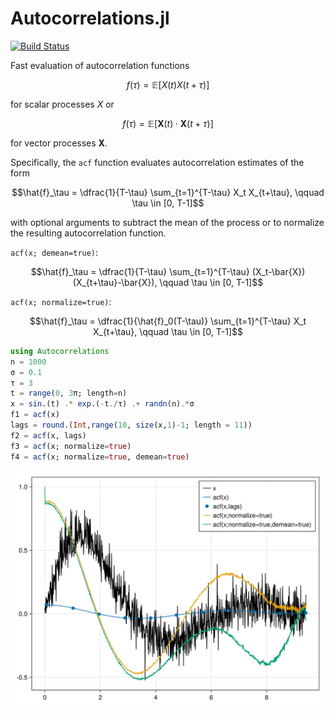 # Autocorrelations.jl

[![Build Status](https://github.com/mastrof/Autocorrelations.jl/actions/workflows/CI.yml/badge.svg?branch=main)](https://github.com/mastrof/Autocorrelations.jl/actions/workflows/CI.yml?query=branch%3Amain)

Fast evaluation of autocorrelation functions
```math
f(\tau) = \mathbb{E}\left[X(t)X(t+\tau)\right]
```
for scalar processes $X$ or
```math
f(\tau) = \mathbb{E}\left[\mathbf{X}(t)\cdot\mathbf{X}(t+\tau)\right]
```
for vector processes $\mathbf{X}$.


Specifically, the `acf` function evaluates autocorrelation estimates
of the form
```math
\hat{f}_\tau = \dfrac{1}{T-\tau} \sum_{t=1}^{T-\tau} X_t X_{t+\tau},
\qquad \tau \in [0, T-1]
```
with optional arguments to subtract the mean of the process or to
normalize the resulting autocorrelation function.

`acf(x; demean=true)`:
```math
\hat{f}_\tau = \dfrac{1}{T-\tau} \sum_{t=1}^{T-\tau} (X_t-\bar{X}) (X_{t+\tau}-\bar{X}),
\qquad \tau \in [0, T-1]
```
`acf(x; normalize=true)`:
```math
\hat{f}_\tau = \dfrac{1}{\hat{f}_0(T-\tau)} \sum_{t=1}^{T-\tau} X_t X_{t+\tau},
\qquad \tau \in [0, T-1]
```

```julia
using Autocorrelations
n = 1000
σ = 0.1
τ = 3
t = range(0, 3π; length=n)
x = sin.(t) .* exp.(-t./τ) .+ randn(n).*σ
f1 = acf(x)
lags = round.(Int,range(10, size(x,1)-1; length = 11))
f2 = acf(x, lags)
f3 = acf(x; normalize=true)
f4 = acf(x; normalize=true, demean=true)
```
![Autocorrelation function of exponentially-decaying sine-wave signal with noise](example.svg)
